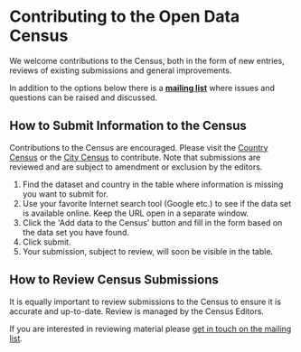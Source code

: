 <div class="page-header">
  <h1>
    Contributing to the Open Data Census
  </h1>
</div>

We welcome contributions to the Census, both in the form of new entries, reviews of existing submissions and general improvements.

In addition to the options below there is a **[mailing list][ml]** where issues and questions can be raised and discussed.

[ml]: http://lists.okfn.org/mailman/listinfo/open-data-census


## How to Submit Information to the Census

Contributions to the Census are encouraged. Please visit the <a href="http://census.okfn.org/country/">Country Census</a> or the <a href="http://census.okfn.org/city/">City Census</a> to contribute. Note that submissions are reviewed and are subject to amendment or exclusion by the editors.</p>

<ol>
  <li>Find the dataset and country in the table where information is missing you want to submit for.</li>
  <li>Use your favorite Internet search tool (Google etc.) to see if the data set is available online. Keep the URL open in a separate window.</li>
  <li>Click the 'Add data to the Census' button and fill in the form based on the data set you have found.</li>
  <li>Click submit.</li>
  <li>Your submission, subject to review, will soon be visible in the table.</li>
</ol>

## How to Review Census Submissions

It is equally important to review submissions to the Census to ensure it is accurate and up-to-date. Review is managed by the Census Editors.

If you are interested in reviewing material please [get in touch on the mailing list][ml].

